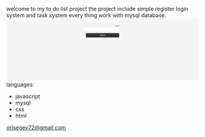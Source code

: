 welcome to my to do list project
the project include simple register login system and task system every thing work with mysql database.
![Example GIF](show.gif)
languages:
- javascript
- mysql
- css
- html

orisegev72@gmail.com
